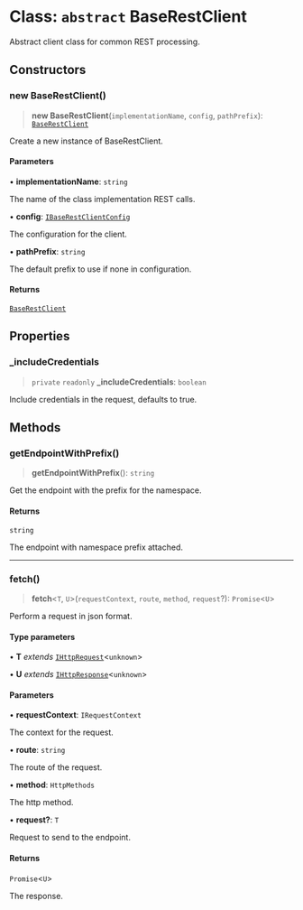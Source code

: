 # Class: `abstract` BaseRestClient

Abstract client class for common REST processing.

## Constructors

### new BaseRestClient()

> **new BaseRestClient**(`implementationName`, `config`, `pathPrefix`): [`BaseRestClient`](BaseRestClient.md)

Create a new instance of BaseRestClient.

#### Parameters

• **implementationName**: `string`

The name of the class implementation REST calls.

• **config**: [`IBaseRestClientConfig`](../interfaces/IBaseRestClientConfig.md)

The configuration for the client.

• **pathPrefix**: `string`

The default prefix to use if none in configuration.

#### Returns

[`BaseRestClient`](BaseRestClient.md)

## Properties

### \_includeCredentials

> `private` `readonly` **\_includeCredentials**: `boolean`

Include credentials in the request, defaults to true.

## Methods

### getEndpointWithPrefix()

> **getEndpointWithPrefix**(): `string`

Get the endpoint with the prefix for the namespace.

#### Returns

`string`

The endpoint with namespace prefix attached.

***

### fetch()

> **fetch**\<`T`, `U`\>(`requestContext`, `route`, `method`, `request`?): `Promise`\<`U`\>

Perform a request in json format.

#### Type parameters

• **T** *extends* [`IHttpRequest`](../interfaces/IHttpRequest.md)\<`unknown`\>

• **U** *extends* [`IHttpResponse`](../interfaces/IHttpResponse.md)\<`unknown`\>

#### Parameters

• **requestContext**: `IRequestContext`

The context for the request.

• **route**: `string`

The route of the request.

• **method**: `HttpMethods`

The http method.

• **request?**: `T`

Request to send to the endpoint.

#### Returns

`Promise`\<`U`\>

The response.
